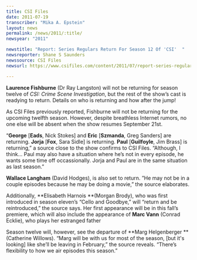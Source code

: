 ```yaml
---
title: CSI Files
date: 2011-07-19
transcriber: "Mika A. Epstein"
layout: news
permalink: /news/2011/:title/
newsyear: "2011"

newstitle: "Report: Series Regulars Return For Season 12 Of 'CSI'  "
newsreporter: Shane S Saunders
newssource: CSI Files
newsurl: https://www.csifiles.com/content/2011/07/report-series-regulars-return-for-season-12-of-csi/

---
```


**Laurence Fishburne** (Dr Ray Langston) will not be returning for season twelve of *CSI: Crime Scene Investigation*, but the rest of the show’s cast is readying to return. Details on who is returning and how after the jump!

As CSI Files previously reported, Fishburne will not be returning for the upcoming twelfth season. However, despite breathless Internet rumors, no one else will be absent when the show resumes September 21st.

“**George** [**Eads**, Nick Stokes] and **Eric** [**Szmanda**, Greg Sanders] are returning. **Jorja** [**Fox**, Sara Sidle] is returning. **Paul** [**Guilfoyle**, Jim Brass] is returning,” a source close to the show confirms to CSI Files. “Although, I think… Paul may also have a situation where he’s not in every episode, he wants some time off occassionally. Jorja and Paul are in the same situation as last season.”

**Wallace Langham** (David Hodges), is also set to return. ”He may not be in a couple episodes because he may be doing a movie,” the source elaborates.

Additionally, **Elisabeth Harnois **(Morgan Brody), who was first introduced in season eleven’s “Cello and Goodbye,” will “return and be reintroduced,” the source says. Her first appearance will be in this fall’s premiere, which will also include the appearance of **Marc Vann** (Conrad Ecklie), who plays her estranged father

Season twelve will, however, see the departure of **Marg Helgenberger **(Catherine Willows). “Marg will be with us for most of the season, [but it's looking] like she’ll be leaving in February,” the source reveals. “There’s flexibility to how we air episodes this season.”
